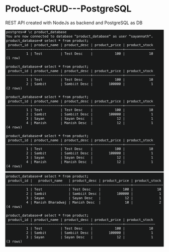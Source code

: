 # Product-CRUD---PostgreSQL

REST API created with NodeJs as backend and PostgreSQL as DB

<img src="screenshots/1.png">
<img src="screenshots/2.png">
